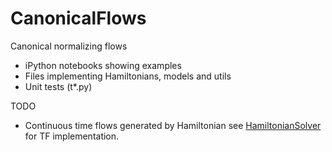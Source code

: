 # CanonicalFlows
Canonical normalizing flows

* iPython notebooks showing examples 
* Files implementing Hamiltonians, models and utils
* Unit tests (t*.py)

TODO

- Continuous time flows generated by Hamiltonian see [HamiltonianSolver](https://jnafzig.github.io/HamiltonianSolver/)
for TF implementation.